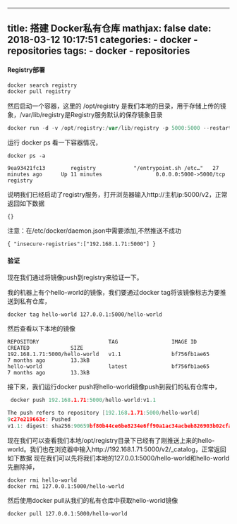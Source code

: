 
---
title: 搭建 Docker私有仓库
mathjax: false
date: 2018-03-12 10:17:51
categories:
    - docker
    - repositories
tags:
    - docker
    - repositories
---
#### Registry部署
```go
docker search registry
docker pull registry
```
然后启动一个容器，这里的 /opt/registry 是我们本地的目录，用于存储上传的镜象，/var/lib/registry是Registry服务默认的保存镜象目录
```go
docker run -d -v /opt/registry:/var/lib/registry -p 5000:5000 --restart=always --name registry registry
```
运行 docker ps 看一下容器情况，

<!-- more -->
```
docker ps -a

9ea93421fc13        registry            "/entrypoint.sh /etc…"   27 minutes ago      Up 11 minutes                 0.0.0.0:5000->5000/tcp   registry

```
说明我们已经启动了registry服务，打开浏览器输入http://主机ip:5000/v2，正常返回如下数据
```
{}
```
注意：在/etc/docker/daemon.json中需要添加,不然推送不成功
```
{ "insecure-registries":["192.168.1.71:5000"] }
```
#### 验证
现在我们通过将镜像push到registry来验证一下。

我的机器上有个hello-world的镜像，我们要通过docker tag将该镜像标志为要推送到私有仓库，
```
docker tag hello-world 127.0.0.1:5000/hello-world
```
然后查看以下本地的镜像
```
REPOSITORY                      TAG                 IMAGE ID            CREATED             SIZE
192.168.1.71:5000/hello-world   v1.1                bf756fb1ae65        7 months ago        13.3kB
hello-world                     latest              bf756fb1ae65        7 months ago        13.3kB

```
接下来，我们运行docker push将hello-world镜像push到我们的私有仓库中，

```go
 docker push 192.168.1.71:5000/hello-world:v1.1 

The push refers to repository [192.168.1.71:5000/hello-world]
9c27e219663c: Pushed 
v1.1: digest: sha256:90659bf80b44ce6be8234e6ff90a1ac34acbeb826903b02cfa0da11c82cbc042 size: 525

```
现在我们可以查看我们本地/opt/registry目录下已经有了刚推送上来的hello-world。我们也在浏览器中输入http://192.168.1.71:5000/v2/_catalog，正常返回如下数据
现在我们可以先将我们本地的127.0.0.1:5000/hello-world和hello-world先删除掉，
```
docker rmi hello-world
docker rmi 127.0.0.1:5000/hello-world
```
然后使用docker pull从我们的私有仓库中获取hello-world镜像

```
docker pull 127.0.0.1:5000/hello-world
```